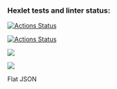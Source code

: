 ### Hexlet tests and linter status:
[![Actions Status](https://github.com/ilija8897/frontend-project-46/actions/workflows/hexlet-check.yml/badge.svg)](https://github.com/ilija8897/frontend-project-46/actions)

[![Actions Status](https://github.com/ilija8897/frontend-project-46/actions/workflows/ci.yml/badge.svg)](https://github.com/ilija8897/frontend-project-46/actions)

<a href="https://codeclimate.com/github/ilija8897/frontend-project-46/maintainability"><img src="https://api.codeclimate.com/v1/badges/29124e07cc5d4fc92c64/maintainability" /></a>

<a href="https://codeclimate.com/github/ilija8897/frontend-project-46/test_coverage"><img src="https://api.codeclimate.com/v1/badges/29124e07cc5d4fc92c64/test_coverage" /></a>

Flat JSON
<script src="https://asciinema.org/a/654660.js" id="asciicast-654660" async="true"></script>
